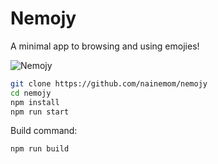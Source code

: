 # Nemojy
A minimal app to browsing and using emojies!

![Nemojy](https://www.imageupload.co.uk/images/2017/03/26/nemojy.gif)


```bash
git clone https://github.com/nainemom/nemojy
cd nemojy
npm install
npm run start
```

Build command:
```bash
npm run build
```